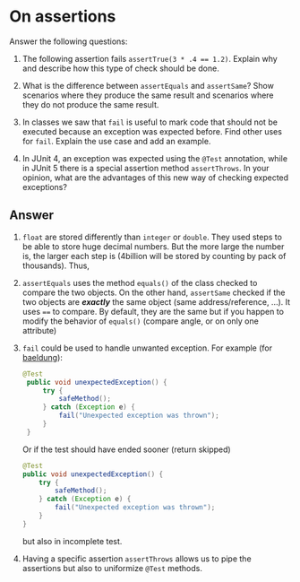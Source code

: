 # On assertions

Answer the following questions:

1. The following assertion fails `assertTrue(3 * .4 == 1.2)`. Explain why and describe how this type of check should be done.

2. What is the difference between `assertEquals` and `assertSame`? Show scenarios where they produce the same result and scenarios where they do not produce the same result.

3. In classes we saw that `fail` is useful to mark code that should not be executed because an exception was expected before. Find other uses for `fail`. Explain the use case and add an example.

4. In JUnit 4, an exception was expected using the `@Test` annotation, while in JUnit 5 there is a special assertion method `assertThrows`. In your opinion, what are the advantages of this new way of checking expected exceptions?

## Answer

1. `float` are stored differently than `integer` or `double`.
   They used steps to be able to store huge decimal numbers.
   But the more large the number is, the larger each step is (4billion will be stored by counting by pack of thousands).
   Thus, <!-- TODO: 1.1 -->
2. `assertEquals` uses the method `equals()` of the class checked to compare the two objects.
   On the other hand, `assertSame` checked if the two objects are ***exactly*** the same object (same address/reference, ...).
   It uses `==` to compare.
   By default, they are the same but if you happen to modify the behavior of `equals()` (compare angle, or on only one attribute)
3. `fail` could be used to handle unwanted exception.
   For example (for [baeldung](https://www.baeldung.com/junit-fail)):

   ```java
   @Test
    public void unexpectedException() {
        try {
            safeMethod();
        } catch (Exception e) {
            fail("Unexpected exception was thrown");
        }
    }
    ```

    Or if the test should have ended sooner (return skipped)

    ```java
    @Test
    public void unexpectedException() {
        try {
            safeMethod();
        } catch (Exception e) {
            fail("Unexpected exception was thrown");
        }
    }
    ```

   but also in incomplete test.
4. Having a specific assertion `assertThrows` allows us to pipe the assertions but also to uniformize `@Test` methods.
